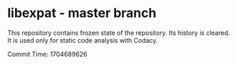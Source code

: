 # libexpat - master branch

This repository contains frozen state of the repository.
Its history is cleared. It is used only for static code
analysis with Codacy.

Commit Time: 1704689626